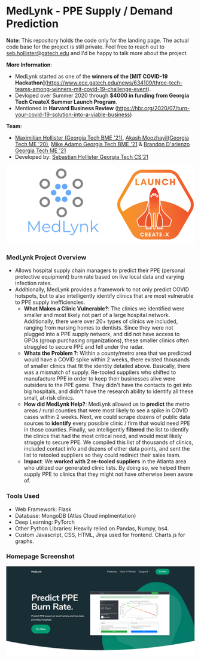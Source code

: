 # MedLynk -  PPE Supply / Demand Prediction

**Note**: This repository holds the code only for the landing page. The actual code base for the project is still private. Feel free to reach out to seb.hollister@gatech.edu and I'd be happy to talk more about the project. 

**More Information**:
* MedLynk started as one of the **winners of the [MIT COVID-19 Hackathon]**(https://www.ece.gatech.edu/news/634109/three-tech-teams-among-winners-mit-covid-19-challenge-event).
* Devloped over Summer 2020 through **$4000 in funding from Georgia Tech CreateX Summer Launch Program**.
* Mentioned in **Harvard Business Review** (https://hbr.org/2020/07/turn-your-covid-19-solution-into-a-viable-business)

**Team**:
* [Maximilian Hollister (Georgia Tech BME '21)](https://www.linkedin.com/in/maximilianhollister/), [Akash Moozhayil(Georgia Tech ME '20)](https://www.linkedin.com/in/akash-moozhayil-723019142/), [Mike Adamo Georgia Tech BME '21](https://www.linkedin.com/in/mike-adamo/) & [Brandon D'arienzo Georgia Tech ME '21](https://www.linkedin.com/in/brandon-darienzo-767034171/)
* Developed by: [Sebastian Hollister Georgia Tech CS'21](https://www.linkedin.com/in/sebastian-hollister-625235152/)

![Logo](pics/image.png)

### MedLynk Project Overview
* Allows hospital supply chain managers to predict their PPE (personal protective equipment) burn rate based on live local data and varying infection rates.
* Additionally, MedLynk provides a framework to not only predict COVID hotspots, but to also intelligently identify clinics that are most vulnerable to PPE supply inefficiencies. 
    * **What Makes a Clinic Vulnerable?**: The clinics we identified were smaller and most likely not part of a large hospital network. Additionally, there were over 20+ types of clinics we included, ranging from nursing homes to dentists. Since they were not plugged into a PPE supply network, and did not have access to GPOs (group purchasing organizations), these smaller clinics often struggled to secure PPE and fell under the radar. 
    * **Whats the Problem ?**: Within a county/metro area that we predicted would have a COVID spike within 2 weeks, there existed thousands of smaller clinics that fit the identity detailed above. Basically, there was a mismatch of supply. Re-tooled suppliers who shifted to manufacture PPE in order to keep their businesses alive were outsiders to the PPE game. They didn't have the contacts to get into big hospitals, and didn't have the research ability to identify all these small, at-risk clinics.
    * **How did MedLynk Help?**: MedLynk allowed us to **predict** the metro areas / rural counties that were most likely to see a spike in COVID cases within 2 weeks. Next, we could scrape dozens of public data sources to **identify** every possible clinic / firm that would need PPE in those counties. Finally, we intelligently **filtered** the list to identify the clinics that had the most critical need, and would most likely struggle to secure PPE. We compiled this list of thousands of clinics, included contact info and dozens of other data points, and sent the list to retooled suppliers so they could redirect their sales team.
    * **Impact**: We **worked with 2 re-tooled suppliers** in the Atlanta area who utilized our generated clinic lists. By doing so, we helped them supply PPE to clinics that they might not have otherwise been aware of. 

### Tools Used
* Web Framework: Flask
* Database: MongoDB (Atlas Cloud implmentation)
* Deep Learning: PyTorch
* Other Python Libraries: Heavily relied on Pandas, Numpy, bs4.
* Custom Javascript, CSS, HTML, Jinja used for frontend. Charts.js for graphs.

### Homepage Screenshot
![Homepage](pics/home_page.PNG)



